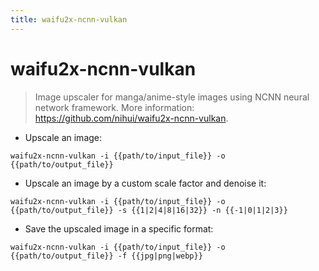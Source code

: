 ```yaml
---
title: waifu2x-ncnn-vulkan
---
```

# waifu2x-ncnn-vulkan

> Image upscaler for manga/anime-style images using NCNN neural network framework.
> More information: <https://github.com/nihui/waifu2x-ncnn-vulkan>.

- Upscale an image:

`waifu2x-ncnn-vulkan -i {{path/to/input_file}} -o {{path/to/output_file}}`

- Upscale an image by a custom scale factor and denoise it:

`waifu2x-ncnn-vulkan -i {{path/to/input_file}} -o {{path/to/output_file}} -s {{1|2|4|8|16|32}} -n {{-1|0|1|2|3}}`

- Save the upscaled image in a specific format:

`waifu2x-ncnn-vulkan -i {{path/to/input_file}} -o {{path/to/output_file}} -f {{jpg|png|webp}}`
